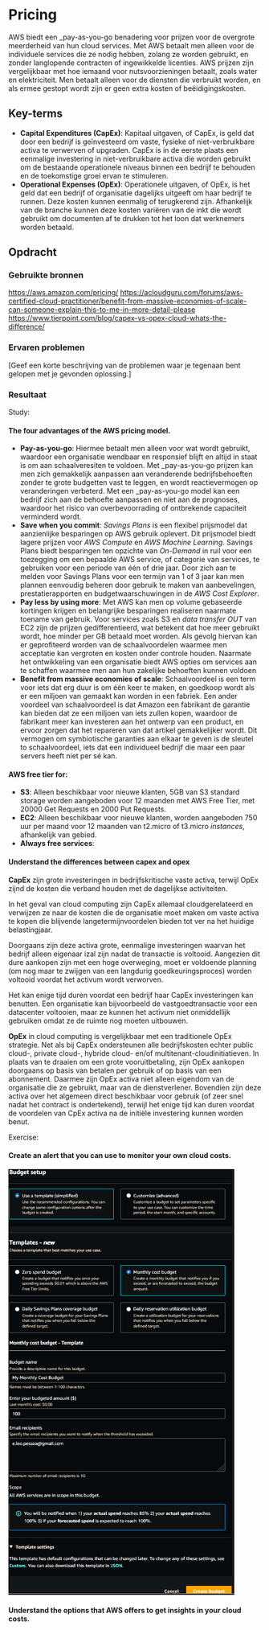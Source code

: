 # Pricing

AWS biedt een _pay-as-you-go benadering voor prijzen voor de overgrote meerderheid van hun cloud services. Met AWS betaalt men alleen voor de individuele services die ze nodig hebben, zolang ze worden gebruikt, en zonder langlopende contracten of ingewikkelde licenties. AWS prijzen zijn vergelijkbaar met hoe iemaand voor nutsvoorzieningen betaalt, zoals water en elektriciteit. Men betaalt alleen voor de diensten die verbruikt worden, en als ermee gestopt wordt zijn er geen extra kosten of beëidigingskosten.

## Key-terms


- **Capital Expenditures (CapEx)**: Kapitaal uitgaven, of CapEx, is geld dat door een bedrijf is geïnvesteerd om vaste, fysieke of niet-verbruikbare activa te verwerven of upgraden. CapEx is in de eerste plaats een eenmalige investering in niet-verbruikbare activa die worden gebruikt om de bestaande operationele niveaus binnen een bedrijf te behouden en de toekomstige groei ervan te stimuleren.
- **Operational Expenses (OpEx)**: Operationele uitgaven, of OpEx, is het geld dat een bedrijf of organisatie dagelijks uitgeeft om haar bedrijf te runnen. Deze kosten kunnen eenmalig of terugkerend zijn. Afhankelijk van de branche kunnen deze kosten variëren van de inkt die wordt gebruikt om documenten af te drukken tot het loon dat werknemers worden betaald.

## Opdracht
### Gebruikte bronnen

https://aws.amazon.com/pricing/
https://acloudguru.com/forums/aws-certified-cloud-practitioner/benefit-from-massive-economies-of-scale-can-someone-explain-this-to-me-in-more-detail-please
https://www.tierpoint.com/blog/capex-vs-opex-cloud-whats-the-difference/

### Ervaren problemen
[Geef een korte beschrijving van de problemen waar je tegenaan bent gelopen met je gevonden oplossing.]

### Resultaat
Study:
#### The four advantages of the AWS pricing model.

- **Pay-as-you-go**: Hiermee betaalt men alleen voor wat wordt gebruikt, waardoor een organisatie wendbaar en responsief blijft en altijd in staat is om aan schaalveresiten te voldoen. Met _pay-as-you-go prijzen kan men zich gemakkelijk aanpassen aan veranderende bedrijfsbehoeften zonder te grote budgetten vast te leggen, en wordt reactievermogen op veranderingen verbeterd. Met een _pay-as-you-go model kan een bedrijf zich aan de behoefte aanpassen en niet aan de prognoses, waardoor het risico van overbevoorrading of ontbrekende capaciteit verminderd wordt.
- **Save when you commit**: _Savings Plans_ is een flexibel prijsmodel dat aanzienlijke besparingen op AWS gebruik oplevert. Dit prijsmodel biedt lagere prijzen voor _AWS Compute_ en _AWS Machine Learning_. Savings Plans biedt besparingen ten opzichte van _On-Demand_ in ruil voor een toezegging om een bepaalde AWS service, of categorie van services, te gebruiken voor een periode van één of drie jaar. Door zich aan te melden voor Savings Plans voor een termijn van 1 of 3 jaar kan men plannen eenvoudig beheren door gebruik te maken van aanbevelingen, prestatierapporten en budgetwaarschuwingen in de _AWS Cost Explorer_.
- **Pay less by using more**: Met AWS kan men op volume gebaseerde kortingen krijgen en belangrijke besparingen realiseren naarmate toename van gebruik. Voor services zoals S3 en _data transfer OUT_ van EC2 zijn de prijzen gedifferentieerd, wat betekent dat hoe meer gebruikt wordt, hoe minder per GB betaald moet worden. Als gevolg hiervan kan er geprofiteerd worden van de schaalvoordelen waarmee men acceptatie kan vergroten en kosten onder controle houden. Naarmate het ontwikkeling van een organisatie biedt AWS opties om services aan te schaffen waarmee men aan hun zakelijke behoeften kunnen voldoen
- **Benefit from massive economies of scale**: Schaalvoordeel is een term voor iets dat erg duur is om één keer te maken, en goedkoop wordt als er een miljoen van gemaakt kan worden in een fabriek. Een ander voordeel van schaalvoordeel is dat Amazon een fabrikant de garantie kan bieden dat ze een miljoen van iets zullen kopen, waardoor de fabrikant meer kan investeren aan het ontwerp van een product, en ervoor zorgen dat het repareren van dat artikel gemakkelijker wordt. Dit vermogen om symbiotische garanties aan elkaar te geven is de sleutel to schaalvoordeel, iets dat een individueel bedrijf die maar een paar servers heeft niet per sé kan. 



#### AWS free tier for:
- **S3**: Alleen beschikbaar voor nieuwe klanten, 5GB van S3 standard storage worden aangeboden voor 12 maanden met AWS Free Tier, met 20000 Get Requests en 2000 Put Requests.
- **EC2**: Alleen beschikbaar voor nieuwe klanten, worden aangeboden 750 uur per maand voor 12 maanden van t2.micro of t3.micro _instances_, afhankelijk van gebied.
- **Always free services**: 

#### Understand the differences between capex and opex

**CapEx** zijn grote investeringen in bedrijfskritische vaste activa, terwijl OpEx zijnd de kosten die verband houden met de dagelijkse activiteiten.

In het geval van cloud computing zijn CapEx allemaal cloudgerelateerd en verwijzen ze naar de kosten die de organisatie moet maken om vaste activa te kopen die blijvende langetermijnvoordelen bieden tot ver na het huidige belastingjaar. 

Doorgaans zijn deze activa grote, eenmalige investeringen waarvan het bedrijf alleen eigenaar izal zijn nadat de transactie is voltooid. Aangezien dit dure aankopen zijn met een hoge overweging, moet er voldoende planning (om nog maar te zwijgen van een langdurig goedkeuringsproces) worden voltooid voordat het activum wordt verworven. 

Het kan enige tijd duren voordat een bedrijf haar CapEx investeringen kan benutten. Een organisatie kan bijvoorbeeld de vastgoedtransactie voor een datacenter voltooien, maar ze kunnen het activum niet onmiddellijk gebruiken omdat ze de ruimte nog moeten uitbouwen.


**OpEx** in cloud computing is vergelijkbaar met een traditionele OpEx strategie. Net als bij CapEx ondersteunen alle bedrijfskosten echter public cloud-, private cloud-, hybride cloud- en/of multitenant-cloudinitiatieven. In plaats van te draaien om een grote vooruitbetaling, zijn OpEx aankopen doorgaans op basis van betalen per gebruik of op basis van een abonnement. Daarmee zijn OpEx activa niet alleen eigendom van de organisatie die ze gebruikt, maar van de dienstverlener. Bovendien zijn deze activa over het algemeen direct beschikbaar voor gebruik (of zeer snel nadat het contract is ondertekend), terwijl het enige tijd kan duren voordat de voordelen van CpEx activa na de initiële investering kunnen worden benut.



Exercise:
#### Create an alert that you can use to monitor your own cloud costs.

![alert](https://github.com/techgrounds/techgrounds-EligioPessoa/blob/main/00_includes/alert100.png)

#### Understand the options that AWS offers to get insights in your cloud costs.

